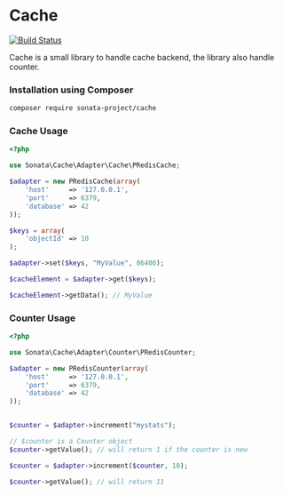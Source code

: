 Cache
=====

[![Build Status](https://secure.travis-ci.org/sonata-project/cache.png)](https://secure.travis-ci.org/#!/sonata-project/cache)

Cache is a small library to handle cache backend, the library also handle counter.

### Installation using Composer

```bash
composer require sonata-project/cache
```

### Cache Usage

```php
<?php

use Sonata\Cache\Adapter\Cache\PRedisCache;

$adapter = new PRedisCache(array(
    'host'     => '127.0.0.1',
    'port'     => 6379,
    'database' => 42
));

$keys = array(
    'objectId' => 10
);

$adapter->set($keys, "MyValue", 86400);

$cacheElement = $adapter->get($keys);

$cacheElement->getData(); // MyValue

```

### Counter Usage

```php
<?php

use Sonata\Cache\Adapter\Counter\PRedisCounter;

$adapter = new PRedisCounter(array(
    'host'     => '127.0.0.1',
    'port'     => 6379,
    'database' => 42
));


$counter = $adapter->increment("mystats");

// $counter is a Counter object
$counter->getValue(); // will return 1 if the counter is new

$counter = $adapter->increment($counter, 10);

$counter->getValue(); // will return 11

```

